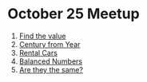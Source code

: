 # October 25 Meetup

1. [Find the value]()
2. [Century from Year]()
3. [Rental Cars]()
4. [Balanced Numbers]()
5. [Are they the same?]()
